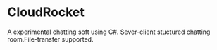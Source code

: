 # CloudRocket
A experimental chatting soft using C#.
Sever-client stuctured chatting room.File-transfer supported. 
